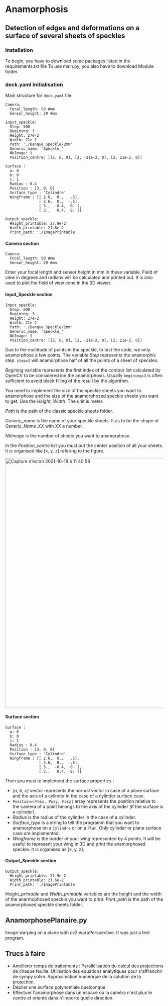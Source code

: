 # Anamorphosis

## Detection of edges and deformations on a surface of several sheets of speckles

### Installation
To begin, you have to download some packages listed in the requirements.txt file
To use main.py, you also have to download Module folder.

### deck.yaml initialisation

Main structure for `deck.yaml` file:

```
Camera:
  Focal_length: 50 #mm
  Sensor_height: 29 #mm

Input_speckle: 
  Step: 500
  Begining: 3
  Height: 27e-2
  Width: 21e-2
  Path: './Banque_Speckle/2mm'
  Generic_name: 'Speckle_'
  NbImage: 1
  Position_centre: [[2, 0, 0], [2, -21e-2, 0], [2, 21e-2, 0]]

Surface : 
  a: 0
  b: 0
  c: 1
  Radius : 0.4
  Position : [3, 0, 0]
  Surface_type : 'Cylindre'
  Wingframe : [[ 2.6,  0.,   .5],
               [ 2.6,  0.,  -.5],
               [ 3.,  -0.4,  0. ],
               [ 3.,   0.4,  0. ]]

Output_speckle:
  Height_printable: 27.9e-2
  Width_printable: 21.6e-2
  Print_path: './ImagePrintable'
```
#### Camera section
```
Camera:
  Focal_length: 50 #mm
  Sensor_height: 29 #mm
 ```
 Enter your focal length and sensor height in mm in these variable. Field of view in degrees and radians will be calculated and printed out.
 It is also used to plot the field of view cone in the 3D viewer.
#### Input_Speckle section
```
Input_speckle: 
  Step: 500
  Begining: 3
  Height: 27e-2
  Width: 21e-2
  Path: './Banque_Speckle/2mm'
  Generic_name: 'Speckle_'
  NbImage: 1
  Position_centre: [[2, 0, 0], [2, -21e-2, 0], [2, 21e-2, 0]]
```
Due to the multitude of points in the speckle, to test the code, we only anamorphose a few points. The variable *Step* represents the anamorphic step. `step=2` will anamorphose half of all the points of a sheet of speckles.

*Begining* variable represents the first index of the contour list calculated by OpenCV to be considered ine the anamorphosis. Usually `begining=3` is often sufficient to avoid black filling of the result by the algorithm.

You need to implement the size of the speckle sheets you want to anamorphose and the size of the anamorphosed speckle sheets you want to get. Use the *Height*, *Width*. The unit is meter.

*Path* is the path of the classic speckle sheets folder.

*Generic_name* is the name of your speckle sheets. It as to be the shape of *Generic_Name_XX* with XX a number.

*NbImage* is the number of sheets you want to anamorphose.

In the *Position_centre* list you must put the center position of all your sheets. It is organised like [x, y, z] refering to the figure.

<img width="796" alt="Capture d’écran 2021-10-18 à 11 40 58" src="https://user-images.githubusercontent.com/84194324/137764384-164a5440-43dc-4f38-8fa8-75deda7809c8.png">

#### Surface section
```
Surface : 
  a: 0
  b: 0
  c: 1
  Radius : 0.4
  Position : [3, 0, 0]
  Surface_type : 'Cylindre'
  Wingframe : [[ 2.6,  0.,   .5],
               [ 2.6,  0.,  -.5],
               [ 3.,  -0.4,  0. ],
               [ 3.,   0.4,  0. ]]
```
Then you must to implement the surface properties :
- *(a, b, c)* vector represents the normal vector in case of a plane surface and the axis of a cylinder in the case of a cylinder surface case.
- `Position=[Posx, Posy, Posz]` array represents the position relative to the camera of a point belongs to the axis of the cylinder (if the surface is a cylinder).
- *Radius* is the radius of the cylinder in the case of a cylinder.
- *Surface_type* is a string to tell the programm that you want to anamorphose on a `Cylindre` or on a `Plan`. Only cylinder or plane surface case are implemented.
- *Wingframe* is the border of your wing represented by 4 points. It will be useful to represent your wing in 3D and print the anamorphosed speckle. It is organised as [x, y, z].

#### Output_Speckle section
```
Output_speckle:
  Height_printable: 27.9e-2
  Width_printable: 21.6e-2
  Print_path: './ImagePrintable'
```
*Height_printable* and *Width_printable* variables are the height and the width of the anarmophosed speckle you want to print. 
*Print_path* is the path of the anamorphosed speckle sheets folder.

## AnamorphosePlanaire.py

Image warping on a plane with cv2.warpPerspective.
It was just a test program.

## Trucs à faire

- Améliorer temps de traitements : Parallélisation du calcul des projections de chaque feuille.
                                   Utilisation des equations analytiques pour s'affranchir de sympy.solve.
                                   Approximation numérique de la solution de la projection.
- Déplier une surface polynomiale quelconque.
- Effectuer l'anamorphose dans un espace où la caméra n'est plus le centre et orienté dans n'importe quelle direction.
